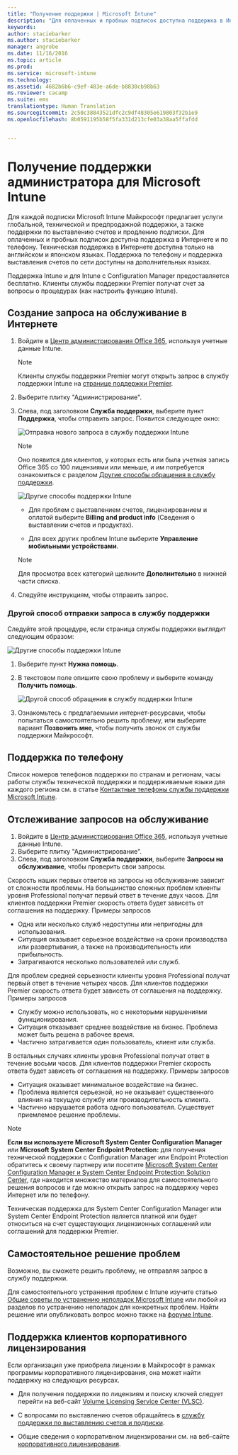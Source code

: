 ```yaml
---
title: "Получение поддержки | Microsoft Intune"
description: "Для оплаченных и пробных подписок доступна поддержка в Интернете и по телефону."
keywords: 
author: staciebarker
ms.author: staciebarker
manager: angrobe
ms.date: 11/16/2016
ms.topic: article
ms.prod: 
ms.service: microsoft-intune
ms.technology: 
ms.assetid: 4682b6b6-c9ef-483e-a6de-b8830cb98b63
ms.reviewer: cacamp
ms.suite: ems
translationtype: Human Translation
ms.sourcegitcommit: 2c50c38843521dfc2c9df48305e619803f32b1e9
ms.openlocfilehash: 8b0591195b58f5fa331d213cfe03a38aa5ffafdd


---
```


# <a name="how-to-get-admin-support-for-microsoft-intune"></a>Получение поддержки администратора для Microsoft Intune

Для каждой подписки Microsoft Intune Майкрософт предлагает услуги глобальной, технической и предпродажной поддержки, а также поддержки по выставлению счетов и продлению подписки. Для оплаченных и пробных подписок доступна поддержка в Интернете и по телефону. Техническая поддержка в Интернете доступна только на английском и японском языках. Поддержка по телефону и поддержка выставления счетов по сети доступны на дополнительных языках.

Поддержка Intune и для Intune с Configuration Manager предоставляется бесплатно. Клиенты службы поддержки Premier получат счет за вопросы о процедурах (как настроить функцию Intune).

## <a name="create-an-online-service-request"></a>Создание запроса на обслуживание в Интернете

1.  Войдите в [Центр администрирования Office 365](https://portal.office.com), используя учетные данные Intune. 
    >[!NOTE]
    >
    >Клиенты службы поддержки Premier могут открыть запрос в службу поддержки Intune на [странице поддержки Premier](https://support.microsoft.com/en-us/premier/contacts).

2.  Выберите плитку "Администрирование".
3.  Слева, под заголовком **Служба поддержки**, выберите пункт **Поддержка**, чтобы отправить запрос. Появится следующее окно:

    ![Отправка нового запроса в службу поддержки Intune](../media/support-open-ticket.png)

    >[!NOTE]
    >
    >  Оно появится для клиентов, у которых есть или была учетная запись Office 365 со 100 лицензиями или меньше, и им потребуется ознакомиться с разделом [Другие способы обращения в службу поддержки](#alternate-method-to-open-a-support-ticket).
    >  
    > ![Другие способы поддержки Intune](../media/alternate-support-ui.png)

    -   Для проблем с выставлением счетов, лицензированием и оплатой выберите **Billing and product info** (Сведения о выставлении счетов и продуктах).

    -   Для всех других проблем Intune выберите **Управление мобильными устройствами**.

    > [!NOTE]
    > Для просмотра всех категорий щелкните **Дополнительно** в нижней части списка.

3.  Следуйте инструкциям, чтобы отправить запрос. 

### <a name="alternate-method-to-open-a-support-ticket"></a>Другой способ отправки запроса в службу поддержки

Следуйте этой процедуре, если страница службы поддержки выглядит следующим образом:

![Другие способы поддержки Intune](../media/alternate-support-ui.png)


1. Выберите пункт **Нужна помощь**.
2. В текстовом поле опишите свою проблему и выберите команду **Получить помощь**.

    ![Другой способ обращения в службу поддержки Intune](../media/support-need-help.png)

3. Ознакомьтесь с предлагаемыми интернет-ресурсами, чтобы попытаться самостоятельно решить проблему, или выберите вариант **Позвонить мне**, чтобы получить звонок от службы поддержки Майкрософт.

## <a name="support-by-phone"></a>Поддержка по телефону
Список номеров телефонов поддержки по странам и регионам, часы работы службы технической поддержки и поддерживаемые языки для каждого региона см. в статье [Контактные телефоны службы поддержки Microsoft Intune](contact-assisted-phone-support-for-microsoft-intune.md).

## <a name="track-your-service-requests"></a>Отслеживание запросов на обслуживание
1.  Войдите в [Центр администрирования Office 365](https://portal.office.com), используя учетные данные Intune. 
2.  Выберите плитку "Администрирование".
3.  Слева, под заголовком **Служба поддержки**, выберите **Запросы на обслуживание**, чтобы проверить свои запросы. 

Скорость наших первых ответов на запросы на обслуживание зависит от сложности проблемы. На большинство сложных проблем клиенты уровня Professional получат первый ответ в течение двух часов. Для клиентов поддержки Premier скорость ответа будет зависеть от соглашения на поддержку. Примеры запросов

- Одна или несколько служб недоступны или непригодны для использования. 
- Ситуация оказывает серьезное воздействие на сроки производства или развертывания, а также на производительность или прибыльность. 
- Затрагиваются несколько пользователей или служб.

Для проблем средней серьезности клиенты уровня Professional получат первый ответ в течение четырех часов. Для клиентов поддержки Premier скорость ответа будет зависеть от соглашения на поддержку.  Примеры запросов

- Службу можно использовать, но с некоторыми нарушениями функционирования. 
- Ситуация отказывает среднее воздействие на бизнес. Проблема может быть решена в рабочее время. 
- Частично затрагивается один пользователь, клиент или служба.

В остальных случаях клиенты уровня Professional получат ответ в течение восьми часов. Для клиентов поддержки Premier скорость ответа будет зависеть от соглашения на поддержку.  Примеры запросов

- Ситуация оказывает минимальное воздействие на бизнес. 
- Проблема является серьезной, но не оказывает существенного влияния на текущую службу или производительность клиента. 
- Частично нарушается работа одного пользователя. Существует приемлемое решение проблемы.

> [!NOTE]
> **Если вы используете Microsoft System Center Configuration Manager** или **Microsoft System Center Endpoint Protection:** для получения технической поддержки с Configuration Manager или Endpoint Protection обратитесь к своему партнеру или посетите [Microsoft System Center Configuration Manager и System Center Endpoint Protection Solution Center](http://www.microsoft.com/en-us/server-cloud/products/system-center-2012-r2/resources.aspx), где находится множество материалов для самостоятельного решения вопросов и где можно открыть запрос на поддержку через Интернет или по телефону.
>
> Техническая поддержка для System Center Configuration Manager или System Center Endpoint Protection является платной или будет относиться на счет существующих лицензионных соглашений или соглашений для поддержки Premier.

## <a name="self-help"></a>Самостоятельное решение проблем

Возможно, вы сможете решить проблему, не отправляя запрос в службу поддержки.

Для самостоятельного устранения проблем с Intune изучите статью [Общие советы по устранению неполадок Microsoft Intune](general-troubleshooting-tips-for-microsoft-intune.md) или любой из разделов по устранению неполадок для конкретных проблем. Найти решение или опубликовать вопрос можно также на [форуме Intune](https://social.technet.microsoft.com/Forums/en-US/home?forum=microsoftintuneprod). 

## <a name="support-for-volume-licensing-customers"></a>Поддержка клиентов корпоративного лицензирования
Если организация уже приобрела лицензии в Майкрософт в рамках программы корпоративного лицензирования, она может найти поддержку на следующих ресурсах.

-   Для получения поддержки по лицензиям и поиску ключей следует перейти на веб-сайт [Volume Licensing Service Center (VLSC)](http://go.microsoft.com/fwlink/p/?LinkID=282016).

-   С вопросами по выставлению счетов обращайтесь в [службу поддержки по выставлению счетов и подписки](http://support.microsoft.com/oas/default.aspx?prid=15371).

-   Общие сведения о корпоративном лицензировании см. на веб-сайте [корпоративного лицензирования](http://go.microsoft.com/fwlink/p/?LinkID=282015).



<!--HONumber=Nov16_HO3-->


